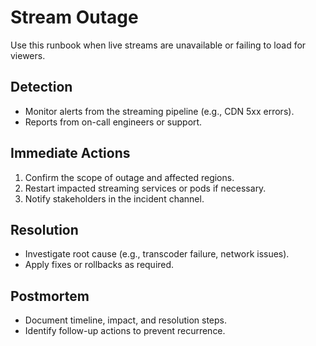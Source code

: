 <!-- /home/${USER}/livestreampro/docs/sre/runbooks/stream-outage.md -->
# Stream Outage

Use this runbook when live streams are unavailable or failing to load for viewers.

## Detection
- Monitor alerts from the streaming pipeline (e.g., CDN 5xx errors).
- Reports from on-call engineers or support.

## Immediate Actions
1. Confirm the scope of outage and affected regions.
2. Restart impacted streaming services or pods if necessary.
3. Notify stakeholders in the incident channel.

## Resolution
- Investigate root cause (e.g., transcoder failure, network issues).
- Apply fixes or rollbacks as required.

## Postmortem
- Document timeline, impact, and resolution steps.
- Identify follow-up actions to prevent recurrence.
